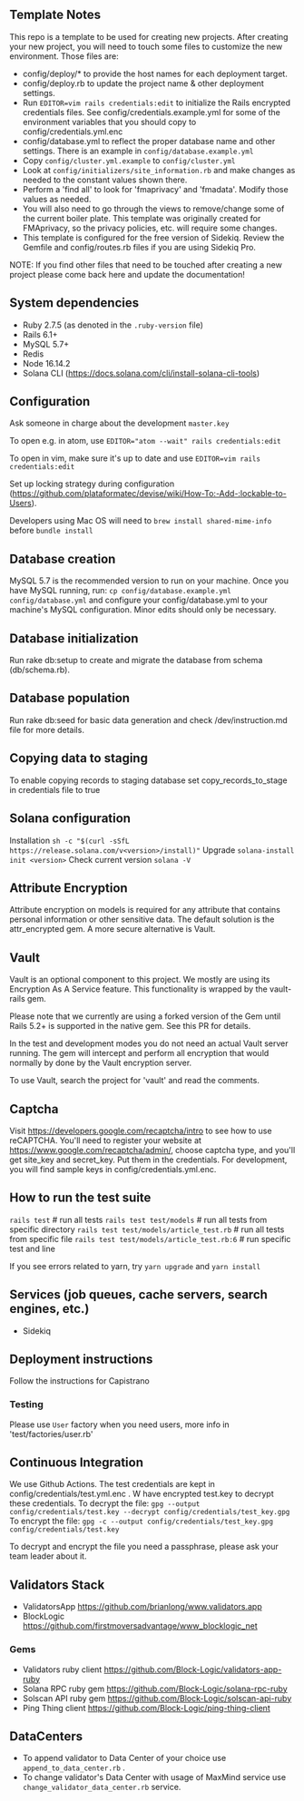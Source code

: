 ## Template Notes
This repo is a template to be used for creating new projects. After creating your new project, you will need to touch some files to customize the new environment. Those files are:
- config/deploy/* to provide the host names for each deployment target.
- config/deploy.rb to update the project name & other deployment settings.
- Run `EDITOR=vim rails credentials:edit` to initialize the Rails encrypted
  credentials files. See config/credentials.example.yml for some of the
  environment variables that you should copy to config/credentials.yml.enc
- config/database.yml to reflect the proper database name and other settings.
  There is an example in `config/database.example.yml`
- Copy `config/cluster.yml.example` to `config/cluster.yml`
- Look at `config/initializers/site_information.rb` and make changes as needed
  to the constant values shown there.
- Perform a 'find all' to look for 'fmaprivacy' and 'fmadata'. Modify those
  values as needed.
- You will also need to go through the views to remove/change some of the
  current boiler plate. This template was originally created for FMAprivacy, so
  the privacy policies, etc. will require some changes.
- This template is configured for the free version of Sidekiq. Review the
  Gemfile and config/routes.rb files if you are using Sidekiq Pro.

NOTE: If you find other files that need to be touched after creating a new project please come back here and update the documentation!

## System dependencies
  - Ruby 2.7.5 (as denoted in the `.ruby-version` file)
  - Rails 6.1+
  - MySQL 5.7+
  - Redis
  - Node 16.14.2
  - Solana CLI (https://docs.solana.com/cli/install-solana-cli-tools)

## Configuration
Ask someone in charge about the development `master.key`

To open e.g. in atom, use `EDITOR="atom --wait" rails credentials:edit`

To open in vim, make sure it's up to date and use `EDITOR=vim rails credentials:edit`

Set up locking strategy during configuration (https://github.com/plataformatec/devise/wiki/How-To:-Add-:lockable-to-Users).

Developers using Mac OS will need to `brew install shared-mime-info` before `bundle install`

## Database creation

MySQL 5.7 is the recommended version to run on your machine. Once you have MySQL running, run:
  `cp config/database.example.yml config/database.yml`
and configure your config/database.yml to your machine's MySQL configuration. Minor edits should only be necessary.

## Database initialization
Run rake db:setup to create and migrate the database from schema (db/schema.rb).

## Database population
Run rake db:seed for basic data generation and check /dev/instruction.md file for more details.

## Copying data to staging
To enable copying records to staging database set copy_records_to_stage in credentials file to true

## Solana configuration
Installation
`sh -c "$(curl -sSfL https://release.solana.com/v<version>/install)"`
Upgrade
`solana-install init <version>`
Check current version
`solana -V`

## Attribute Encryption
Attribute encryption on models is required for any attribute that contains personal information or other sensitive data. The default solution is the attr_encrypted gem. A more secure alternative is Vault.

## Vault
Vault is an optional component to this project. We mostly are using its Encryption As A Service feature. This functionality is wrapped by the vault-rails gem.

Please note that we currently are using a forked version of the Gem until Rails 5.2+ is supported in the native gem. See this PR for details.

In the test and development modes you do not need an actual Vault server running. The gem will intercept and perform all encryption that would normally by done by the Vault encryption server.

To use Vault, search the project for 'vault' and read the comments.

## Captcha
Visit https://developers.google.com/recaptcha/intro to see how to use reCAPTCHA. You'll need to register your website at https://www.google.com/recaptcha/admin/, choose captcha type, and you'll get site_key and secret_key. Put them in the credentials.
For development, you will find sample keys in config/credentials.yml.enc.

## How to run the test suite
  `rails test` # run all tests
  `rails test test/models` # run all tests from specific directory
  `rails test test/models/article_test.rb` # run all tests from specific file
  `rails test test/models/article_test.rb:6` # run specific test and line

If you see errors related to yarn, try `yarn upgrade` and `yarn install`

## Services (job queues, cache servers, search engines, etc.)
  - Sidekiq

## Deployment instructions
Follow the instructions for Capistrano

### Testing
Please use `User` factory when you need users, more info in 'test/factories/user.rb'

## Continuous Integration
We use Github Actions. The test credentials are kept in config/credentials/test.yml.enc .
W have encrypted test.key to decrypt these credentials.
To decrypt the file: `gpg --output config/credentials/test.key --decrypt config/credentials/test_key.gpg`
To encrypt the file: `gpg -c --output config/credentials/test_key.gpg config/credentials/test.key`

To decrypt and encrypt the file you need a passphrase, please ask your team leader about it.

## Validators Stack
- ValidatorsApp https://github.com/brianlong/www.validators.app
- BlockLogic https://github.com/firstmoversadvantage/www_blocklogic_net

### Gems
- Validators ruby client https://github.com/Block-Logic/validators-app-ruby
- Solana RPC ruby gem https://github.com/Block-Logic/solana-rpc-ruby
- Solscan API ruby gem https://github.com/Block-Logic/solscan-api-ruby
- Ping Thing client https://github.com/Block-Logic/ping-thing-client

## DataCenters
- To append validator to Data Center of your choice use `append_to_data_center.rb` .
- To change validator's Data Center with usage of MaxMind service use `change_validator_data_center.rb` service.
